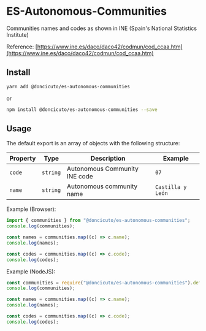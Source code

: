 # ES-Autonomous-Communities

Communities names and codes as shown in INE (Spain's National Statistics Institute)

Reference: [https://www.ine.es/daco/daco42/codmun/cod_ccaa.htm](https://www.ine.es/daco/daco42/codmun/cod_ccaa.htm)

## Install

```bash
yarn add @doncicuto/es-autonomous-communities
```

or

```bash
npm install @doncicuto/es-autonomous-communities --save
```

## Usage

The default export is an array of objects with the following structure:

| Property | Type     | Description                   | Example           |
| -------- | -------- | ----------------------------- | ----------------- |
| `code`   | `string` | Autonomous Community INE code | `07`              |
| `name`   | `string` | Autonomous community name     | `Castilla y León` |

Example (Browser):

```ts
import { communities } from "@doncicuto/es-autonomous-communities";
console.log(communities);

const names = communities.map((c) => c.name);
console.log(names);

const codes = communities.map((c) => c.code);
console.log(codes);
```

Example (NodeJS):

```js
const communities = require("@doncicuto/es-autonomous-communities").default;
console.log(communities);

const names = communities.map((c) => c.name);
console.log(names);

const codes = communities.map((c) => c.code);
console.log(codes);
```
